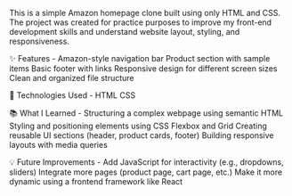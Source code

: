 This is a simple Amazon homepage clone built using only HTML and CSS. The project was created for practice purposes to improve my front-end development skills and understand website layout, styling, and responsiveness.

✨ Features - 
Amazon-style navigation bar
Product section with sample items
Basic footer with links
Responsive design for different screen sizes
Clean and organized file structure

🚀 Technologies Used - 
HTML
CSS

📚 What I Learned - 
Structuring a complex webpage using semantic HTML
Styling and positioning elements using CSS Flexbox and Grid
Creating reusable UI sections (header, product cards, footer)
Building responsive layouts with media queries

💡 Future Improvements - 
Add JavaScript for interactivity (e.g., dropdowns, sliders)
Integrate more pages (product page, cart page, etc.)
Make it more dynamic using a frontend framework like React
